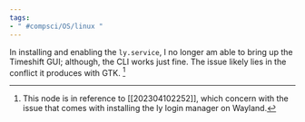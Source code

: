 ```yaml
---
tags:
- " #compsci/OS/linux "
---
```


In installing and enabling the `ly.service`, I no longer am able to bring up the Timeshift GUI; although, the CLI works just fine. The issue likely lies in the conflict it produces with GTK. [^1]
 
[^1]: This node is in reference to [[202304102252]], which concern with the issue that comes with installing the ly login manager on Wayland.